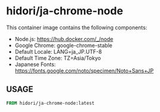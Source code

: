 # hidori/ja-chrome-node

This container image contains the following components:

* Node.js: <https://hub.docker.com/_/node>
* Google Chrome: google-chrome-stable
* Default Locale: LANG=ja_JP.UTF-8
* Default Time Zone: TZ=Asia/Tokyo
* Japanese Fonts: <https://fonts.google.com/noto/specimen/Noto+Sans+JP>

## USAGE

```Dockerfile
FROM hidori/ja-chrome-node:latest
```
